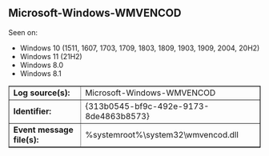 ## Microsoft-Windows-WMVENCOD

Seen on:
* Windows 10 (1511, 1607, 1703, 1709, 1803, 1809, 1903, 1909, 2004, 20H2)
* Windows 11 (21H2)
* Windows 8.0
* Windows 8.1

<table border="1" class="docutils">
  <tbody>
    <tr>
      <td><b>Log source(s):</b></td>
      <td>Microsoft-Windows-WMVENCOD</td>
    </tr>
    <tr>
      <td><b>Identifier:</b></td>
      <td>{313b0545-bf9c-492e-9173-8de4863b8573}</td>
    </tr>
    <tr>
      <td><b>Event message file(s):</b></td>
      <td>%systemroot%\system32\wmvencod.dll</td>
    </tr>
  </tbody>
</table>

&nbsp;

